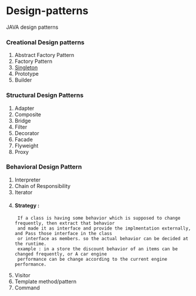 # Design-patterns
JAVA design patterns

### Creational Design patterns
1. Abstract Factory Pattern
2. Factory Pattern
3. [Singleton](https://github.com/kdheeraj-cse/design-patterns/tree/main/src/org/dheeraj/creational/singleton) 
4. Prototype
5. Builder

### Structural Design Patterns
1. Adapter
2. Composite
3. Bridge
4. Filter
5. Decorator
6. Facade
7. Flyweight
8. Proxy

### Behavioral Design Pattern
1. Interpreter
2. Chain of Responsibility
3. Iterator
4. #### Strategy : 
        If a class is having some behavior which is supposed to change frequently, then extract that behavior 
        and made it as interface and provide the implmentation externally, and Pass those interface in the class
        or interface as members. so the actual behavior can be decided at the runtime.
        example : in a store the discount behavior of an items can be changed frequently, or A car engine 
        performance can be change according to the current engine performance.
5. Visitor
6. Template method/pattern
7. Command


